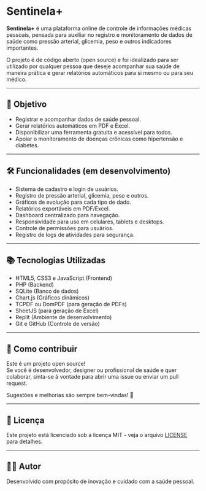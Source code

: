 # Sentinela+

**Sentinela+** é uma plataforma online de controle de informações médicas pessoais, pensada para auxiliar no registro e monitoramento de dados de saúde como pressão arterial, glicemia, peso e outros indicadores importantes.

O projeto é de código aberto (open source) e foi idealizado para ser utilizado por qualquer pessoa que deseje acompanhar sua saúde de maneira prática e gerar relatórios automáticos para si mesmo ou para seu médico.

---

## 🎯 Objetivo
- Registrar e acompanhar dados de saúde pessoal.
- Gerar relatórios automáticos em PDF e Excel.
- Disponibilizar uma ferramenta gratuita e acessível para todos.
- Apoiar o monitoramento de doenças crônicas como hipertensão e diabetes.

---

## 🛠️ Funcionalidades (em desenvolvimento)
- Sistema de cadastro e login de usuários.
- Registro de pressão arterial, glicemia, peso e outros.
- Gráficos de evolução para cada tipo de dado.
- Relatórios exportáveis em PDF/Excel.
- Dashboard centralizado para navegação.
- Responsividade para uso em celulares, tablets e desktops.
- Controle de permissões para usuários.
- Registro de logs de atividades para segurança.

---

## 📚 Tecnologias Utilizadas
- HTML5, CSS3 e JavaScript (Frontend)
- PHP (Backend)
- SQLite (Banco de dados)
- Chart.js (Gráficos dinâmicos)
- TCPDF ou DomPDF (para geração de PDFs)
- SheetJS (para geração de Excel)
- Replit (Ambiente de desenvolvimento)
- Git e GitHub (Controle de versão)

---

## 🚀 Como contribuir
Este é um projeto open source!  
Se você é desenvolvedor, designer ou profissional de saúde e quer colaborar, sinta-se à vontade para abrir uma issue ou enviar um pull request.  

Sugestões e melhorias são sempre bem-vindas! 🤝

---

## 📄 Licença
Este projeto está licenciado sob a licença MIT - veja o arquivo [LICENSE](LICENSE) para detalhes.

---

## 👨‍⚕️ Autor
Desenvolvido com propósito de inovação e cuidado com a saúde pessoal.

